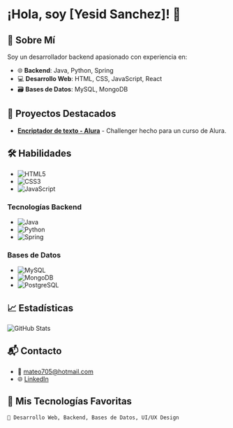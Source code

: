 # ¡Hola, soy [Yesid Sanchez]! 👋

## 🌟 Sobre Mí

Soy un desarrollador backend apasionado con experiencia en:

- 🌐 **Backend**: Java, Python, Spring
- 💻 **Desarrollo Web**: HTML, CSS, JavaScript, React
- 🗃️ **Bases de Datos**: MySQL, MongoDB

## 🚀 Proyectos Destacados

- [**Encriptador de texto - Alura**](https://github.com/mateosanchezh/Encriptador) - Challenger hecho para un curso de Alura.

## 🛠️ Habilidades

- ![HTML5](https://img.shields.io/badge/HTML5-%23E34F26.svg?style=for-the-badge&logo=html5&logoColor=white)
- ![CSS3](https://img.shields.io/badge/CSS3-%231572B6.svg?style=for-the-badge&logo=css3&logoColor=white)
- ![JavaScript](https://img.shields.io/badge/JavaScript-%23F7DF1C.svg?style=for-the-badge&logo=javascript&logoColor=black)

### Tecnologías Backend

- ![Java](https://img.shields.io/badge/Java-%23E34F26.svg?style=for-the-badge&logo=java&logoColor=white)
- ![Python](https://img.shields.io/badge/Python-%233B4D99.svg?style=for-the-badge&logo=python&logoColor=white)
- ![Spring](https://img.shields.io/badge/Spring-%232B6C2C.svg?style=for-the-badge&logo=spring&logoColor=white)

### Bases de Datos

- ![MySQL](https://img.shields.io/badge/MySQL-%234479A1.svg?style=for-the-badge&logo=mysql&logoColor=white)
- ![MongoDB](https://img.shields.io/badge/MongoDB-%2347A248.svg?style=for-the-badge&logo=mongodb&logoColor=white)
- ![PostgreSQL](https://img.shields.io/badge/PostgreSQL-%23447A1.svg?style=for-the-badge&logo=postgresql&logoColor=white)

## 📈 Estadísticas

![GitHub Stats](https://github-readme-stats.vercel.app/api?username=mateosanchezh&show_icons=true&hide_title=true&count_private=true&hide=prs&theme=radical)

## 📬 Contacto

- 📧 [mateo705@hotmail.com](mailto:mateo705@hotmail.com)
- 🌐 [LinkedIn](https://www.linkedin.com/in/yesidsanchez/)

## 🧩 Mis Tecnologías Favoritas

```text
🌟 Desarrollo Web, Backend, Bases de Datos, UI/UX Design
